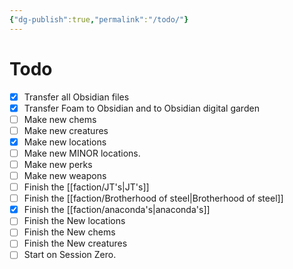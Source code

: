 ```yaml
---
{"dg-publish":true,"permalink":"/todo/"}
---
```


# Todo

  

- [x] Transfer all Obsidian files
- [x] Transfer Foam to Obsidian and to Obsidian digital garden
- [ ] Make new chems
- [ ] Make new creatures
- [x] Make new locations
- [ ] Make new MINOR locations.
- [ ] Make new perks
- [ ] Make new weapons
- [ ] Finish the [[faction/JT's\|JT's]]
- [ ] Finish the [[faction/Brotherhood of steel\|Brotherhood of steel]]
- [x] Finish the [[faction/anaconda's\|anaconda's]]
- [ ] Finish the New locations
- [ ] Finish the New chems
- [ ] Finish the New creatures
- [ ] Start on Session Zero.